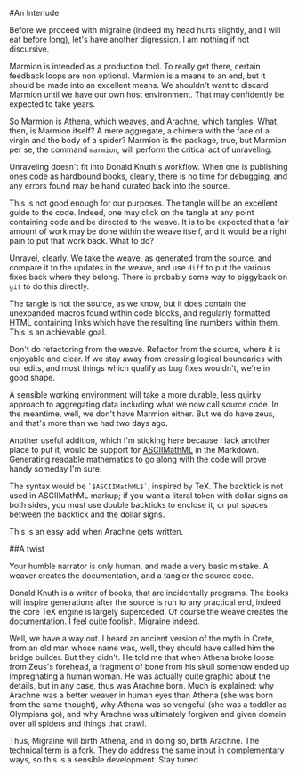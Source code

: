 #An Interlude

Before we proceed with migraine (indeed my head hurts slightly, and I will eat before long), let's have another digression. I am nothing if not discursive.

Marmion is intended as a production tool. To really get there, certain feedback loops are non optional. Marmion is a means to an end, but it should be made into an excellent means. We shouldn't want to discard Marmion until we have our own host environment. That may confidently be expected to take years. 

So Marmion is Athena, which weaves, and Arachne, which tangles. What, then, is Marmion itself? A mere aggregate, a chimera with the face of a virgin and the body of a spider? Marmion is the package, true, but Marmion per se, the command `marmion`, will perform the critical act of unraveling.

Unraveling doesn't fit into Donald Knuth's workflow. When one is publishing ones code as hardbound books, clearly, there is no time for debugging, and any errors found may be hand curated back into the source. 

This is not good enough for our purposes. The tangle will be an excellent guide to the code. Indeed, one may click on the tangle at any point containing code and be directed to the weave. It is to be expected that a fair amount of work may be done within the weave itself, and it would be a right pain to put that work back. What to do? 

Unravel, clearly. We take the weave, as generated from the source, and compare it to the updates in the weave, and use `diff` to put the various fixes back where they belong. There is probably some way to piggyback on `git` to do this directly.

The tangle is not the source, as we know, but it does contain the unexpanded macros found within code blocks, and regularly formatted HTML containing links which have the resulting line numbers within them. This is an achievable goal. 

Don't do refactoring from the weave. Refactor from the source, where it is enjoyable and clear. If we stay away from crossing logical boundaries with our edits, and most things which qualify as bug fixes wouldn't, we're in good shape. 

A sensible working environment will take a more durable, less quirky approach to aggregating data including what we now call source code. In the meantime, well, we don't have Marmion either. But we do have zeus, and that's more than we had two days ago.  

Another useful addition, which I'm sticking here because I lack another place to put it, would be support for [ASCIIMathML](http://www1.chapman.edu/~jipsen/mathml/asciimath.html) in the Markdown. Generating readable mathematics to go along with the code will prove handy someday I'm sure.

The syntax would be `` `$ASCIIMathML$` ``, inspired by TeX. The backtick is not used in ASCIIMathML markup; if you want a literal token with dollar signs on both sides, you must use double backticks to enclose it, or put spaces between the backtick and the dollar signs. 

This is an easy add when Arachne gets written. 

##A twist

Your humble narrator is only human, and made a very basic mistake. A weaver creates the documentation, and a tangler the source code. 

Donald Knuth is a writer of books, that are incidentally programs. The books will inspire generations after the source is run to any practical end, indeed the core TeX engine is largely superceded. Of course the weave creates the documentation. I feel quite foolish. Migraine indeed.

Well, we have a way out. I heard an ancient version of the myth in Crete, from an old man whose name was, well, they should have called him the bridge builder. But they didn't. He told me that when Athena broke loose from Zeus's forehead, a fragment of bone from his skull somehow ended up impregnating a human woman. He was actually quite graphic about the details, but in any case, thus was Arachne born. Much is explained: why Arachne was a better weaver in human eyes than Athena (she was born from the same thought), why Athena was so vengeful (she was a toddler as Olympians go), and why Arachne was ultimately forgiven and given domain over all spiders and things that crawl. 

Thus, Migraine will birth Athena, and in doing so, birth Arachne. The technical term is a fork. They do address the same input in complementary ways, so this is a sensible development. Stay tuned.
